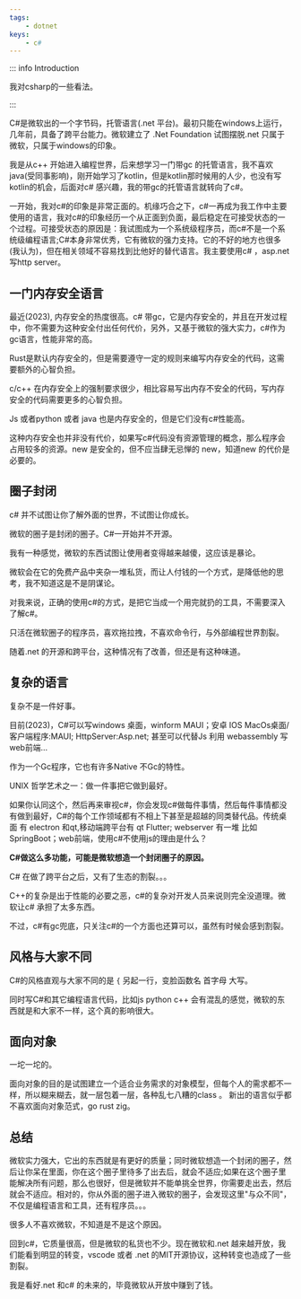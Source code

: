 ```yaml
---
tags:
    - dotnet
keys:
    - c#
---
```

::: info Introduction

我对csharp的一些看法。

:::

C#是微软出的一个字节码，托管语言(.net 平台)。最初只能在windows上运行，几年前，具备了跨平台能力。微软建立了 .Net Foundation 试图摆脱.net 只属于微软，只属于windows的印象。

我是从c++ 开始进入编程世界，后来想学习一门带gc 的托管语言，我不喜欢java(受同事影响)，刚开始学习了kotlin，但是kotlin那时候用的人少，也没有写kotlin的机会，后面对c# 感兴趣，我的带gc的托管语言就转向了c#。

一开始，我对c#的印象是非常正面的。机缘巧合之下，c#一再成为我工作中主要使用的语言，我对c#的印象经历一个从正面到负面，最后稳定在可接受状态的一个过程。可接受状态的原因是：我试图成为一个系统级程序员，而c#不是一个系统级编程语言;C#本身非常优秀，它有微软的强力支持。它的不好的地方也很多(我认为)，但在相关领域不容易找到比他好的替代语言。我主要使用c# ，asp.net 写http server。


## 一门内存安全语言

最近(2023), 内存安全的热度很高。c# 带gc，它是内存安全的，并且在开发过程中，你不需要为这种安全付出任何代价，另外，又基于微软的强大实力，c#作为gc语言，性能非常的高。

Rust是默认内存安全的，但是需要遵守一定的规则来编写内存安全的代码，这需要额外的心智负担。

c/c++ 在内存安全上的强制要求很少，相比容易写出内存不安全的代码，写内存安全的代码需要更多的心智负担。

Js 或者python 或者 java 也是内存安全的，但是它们没有c#性能高。

这种内存安全也并非没有代价，如果写c#代码没有资源管理的概念，那么程序会占用较多的资源。new 是安全的，但不应当肆无忌惮的 new，知道new 的代价是必要的。

## 圈子封闭

c# 并不试图让你了解外面的世界，不试图让你成长。

微软的圈子是封闭的圈子。C#一开始并不开源。

我有一种感觉，微软的东西试图让使用者变得越来越傻，这应该是暴论。

微软会在它的免费产品中夹杂一堆私货，而让人付钱的一个方式，是降低他的思考，我不知道这是不是阴谋论。

对我来说，正确的使用c#的方式，是把它当成一个用完就扔的工具，不需要深入了解c#。

只活在微软圈子的程序员，喜欢拖拉拽，不喜欢命令行，与外部编程世界割裂。

随着.net 的开源和跨平台，这种情况有了改善，但还是有这种味道。

## 复杂的语言

复杂不是一件好事。

目前(2023)，C#可以写windows 桌面，winform MAUI；安卓 IOS MacOs桌面/客户端程序:MAUI; HttpServer:Asp.net;
甚至可以代替Js 利用 webassembly 写web前端...

作为一个Gc程序，它也有许多Native 不Gc的特性。

UNIX 哲学艺术之一：做一件事把它做到最好。

如果你认同这个，然后再来审视c#，你会发现c#做每件事情，然后每件事情都没有做到最好，C#的每个工作领域都有不相上下甚至是超越的同类替代品。传统桌面 有 electron 和qt,移动端跨平台有 qt Flutter; webserver 有一堆 比如 SpringBoot；web前端，使用c#不使用js的理由是什么？

**C#做这么多功能，可能是微软想造一个封闭圈子的原因。**

C# 在做了跨平台之后，又有了生态的割裂。。。

C++的复杂是出于性能的必要之恶，c#的复杂对开发人员来说则完全没道理。微软让c# 承担了太多东西。

不过，c#有gc兜底，只关注c#的一个方面也还算可以，虽然有时候会感到割裂。

## 风格与大家不同

C#的风格直观与大家不同的是 `{` 另起一行，变脸函数名 首字母 大写。

同时写C#和其它编程语言代码，比如js python c++ 会有混乱的感觉，微软的东西就是和大家不一样，这个真的影响很大。


## 面向对象

一坨一坨的。

面向对象的目的是试图建立一个适合业务需求的对象模型，但每个人的需求都不一样，所以糊来糊去，就一层包着一层，各种乱七八糟的class 。 新出的语言似乎都不喜欢面向对象范式，go rust zig。


## 总结

微软实力强大，它出的东西就是有更好的质量；同时微软想造一个封闭的圈子，然后让你呆在里面，你在这个圈子里待多了出去后，就会不适应;如果在这个圈子里能解决所有问题，那么也很好，但是微软并不能单挑全世界，你需要走出去，然后就会不适应。相对的，你从外面的圈子进入微软的圈子，会发现这里"与众不同"，不仅是编程语言和工具，还有程序员。。。

很多人不喜欢微软，不知道是不是这个原因。

回到c#，它质量很高，但是微软的私货也不少。现在微软和.net 越来越开放，我们能看到明显的转变，vscode 或者 .net 的MIT开源协议，这种转变也造成了一些割裂。

我是看好.net 和c# 的未来的，毕竟微软从开放中赚到了钱。

